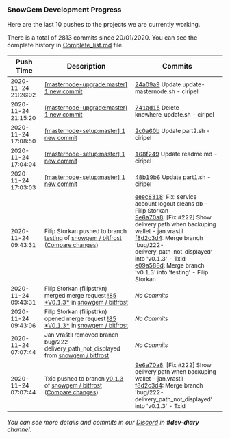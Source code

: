 
### SnowGem Development Progress

Here are the last 10 pushes to the projects we are currently working.

There is a total of 2813 commits since 20/01/2020. You can see the complete history in
 [Complete_list.md](Complete_list.md) file.

| Push Time | Description | Commits |
| --- | --- | --- |
| <sub>2020-11-24 21:26:02</sub> | <sub>[[masternode-upgrade:master] 1 new commit](https://github.com/TENTOfficial/masternode-upgrade/commit/24a09a9e74b0657f3378a19ae8f8d0e72dec7238)</sub> | <sub>[24a09a9](https://github.com/TENTOfficial/masternode-upgrade/commit/24a09a9e74b0657f3378a19ae8f8d0e72dec7238) Update update-masternode.sh - ciripel</sub> |
| <sub>2020-11-24 21:15:20</sub> | <sub>[[masternode-upgrade:master] 1 new commit](https://github.com/TENTOfficial/masternode-upgrade/commit/741ad15d6612f34ecb57638c47eae47f0dd2e39f)</sub> | <sub>[741ad15](https://github.com/TENTOfficial/masternode-upgrade/commit/741ad15d6612f34ecb57638c47eae47f0dd2e39f) Delete knowhere_update.sh - ciripel</sub> |
| <sub>2020-11-24 17:08:50</sub> | <sub>[[masternode-setup:master] 1 new commit](https://github.com/TENTOfficial/masternode-setup/commit/2c0a60b8b3ff7de39130832df9c00f6163e041c9)</sub> | <sub>[2c0a60b](https://github.com/TENTOfficial/masternode-setup/commit/2c0a60b8b3ff7de39130832df9c00f6163e041c9) Update part2.sh - ciripel</sub> |
| <sub>2020-11-24 17:04:04</sub> | <sub>[[masternode-setup:master] 1 new commit](https://github.com/TENTOfficial/masternode-setup/commit/168f249975458a761fbc3e6f8bf88c6d97a276e5)</sub> | <sub>[168f249](https://github.com/TENTOfficial/masternode-setup/commit/168f249975458a761fbc3e6f8bf88c6d97a276e5) Update readme.md - ciripel</sub> |
| <sub>2020-11-24 17:03:03</sub> | <sub>[[masternode-setup:master] 1 new commit](https://github.com/TENTOfficial/masternode-setup/commit/48b19b6e2a660633c33385a2cbdbce062bc9ffb3)</sub> | <sub>[48b19b6](https://github.com/TENTOfficial/masternode-setup/commit/48b19b6e2a660633c33385a2cbdbce062bc9ffb3) Update part1.sh - ciripel</sub> |
| <sub>2020-11-24 09:43:31</sub> | <sub>Filip Storkan pushed to branch [testing](https://gitlab.com/snowgem/bitfrost/commits/testing) of [snowgem / bitfrost](https://gitlab.com/snowgem/bitfrost) ([Compare changes](https://gitlab.com/snowgem/bitfrost/compare/3de161e3b1f2b72d310df562df3ca48f91eb04fe...e09a586d5a001925466b4f2fe735e3a1cdd3fd93))</sub> | <sub>[eeec8318](https://gitlab.com/snowgem/bitfrost/-/commit/eeec8318c1f1209808a55bca13a6f7a82fda65cf): Fix: service account logout cleans db - Filip Storkan<br>[9e6a70a8](https://gitlab.com/snowgem/bitfrost/-/commit/9e6a70a8fb91dc13c1e485fa96e614dd3d7b4cf0): [Fix #222] Show delivery path when backuping wallet - jan.vrastil<br>[f8d2c3d4](https://gitlab.com/snowgem/bitfrost/-/commit/f8d2c3d46f9474565188c237aa6a28941d6042d2): Merge branch 'bug/222-delivery_path_not_displayed' into 'v0.1.3' - Txid<br>[e09a586d](https://gitlab.com/snowgem/bitfrost/-/commit/e09a586d5a001925466b4f2fe735e3a1cdd3fd93): Merge branch 'v0.1.3' into 'testing' - Filip Storkan</sub> |
| <sub>2020-11-24 09:43:31</sub> | <sub>Filip Storkan (filipstrkn) merged merge request [\!85 \*V0\.1\.3\*](https://gitlab.com/snowgem/bitfrost/-/merge_requests/85) in [snowgem / bitfrost](https://gitlab.com/snowgem/bitfrost)</sub> | <sub>_No Commits_</sub> |
| <sub>2020-11-24 09:43:06</sub> | <sub>Filip Storkan (filipstrkn) opened merge request [\!85 \*V0\.1\.3\*](https://gitlab.com/snowgem/bitfrost/-/merge_requests/85) in [snowgem / bitfrost](https://gitlab.com/snowgem/bitfrost)</sub> | <sub>_No Commits_</sub> |
| <sub>2020-11-24 07:07:44</sub> | <sub>Jan Vraštil removed branch bug/222-delivery_path_not_displayed from [snowgem / bitfrost](https://gitlab.com/snowgem/bitfrost)</sub> | <sub>_No Commits_</sub> |
| <sub>2020-11-24 07:07:44</sub> | <sub>Txid pushed to branch [v0\.1\.3](https://gitlab.com/snowgem/bitfrost/commits/v0.1.3) of [snowgem / bitfrost](https://gitlab.com/snowgem/bitfrost) ([Compare changes](https://gitlab.com/snowgem/bitfrost/compare/eeec8318c1f1209808a55bca13a6f7a82fda65cf...f8d2c3d46f9474565188c237aa6a28941d6042d2))</sub> | <sub>[9e6a70a8](https://gitlab.com/snowgem/bitfrost/-/commit/9e6a70a8fb91dc13c1e485fa96e614dd3d7b4cf0): [Fix #222] Show delivery path when backuping wallet - jan.vrastil<br>[f8d2c3d4](https://gitlab.com/snowgem/bitfrost/-/commit/f8d2c3d46f9474565188c237aa6a28941d6042d2): Merge branch 'bug/222-delivery_path_not_displayed' into 'v0.1.3' - Txid</sub> |

_You can see more details and commits in our [Discord](https://discord.gg/zumGnbg) in **#dev-diary** channel._
